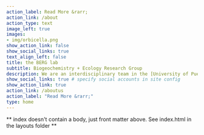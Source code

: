 ```yaml
---
action_label: Read More &rarr;
action_link: /about
action_type: text
image_left: true
images:
- img/orbicella.png
show_action_link: false
show_social_links: true
text_align_left: false
title: the BERG lab
subtitle: Biogeochemistry + Ecology Research Group
description: We are an interdisciplinary team in the [University of Puerto Rico Mayagüez](https://www.uprm.edu/) [Department of Marine Sciences](https://www.uprm.edu/cima/) researching how climate change and human impacts alter the functioning of marine ecosystems.
show_social_links: true # specify social accounts in site config
show_action_link: true
action_link: /aboutus
action_label: "Read More &rarr;"
type: home
---
```


\*\* index doesn't contain a body, just front matter above. See index.html in the layouts folder \*\*
